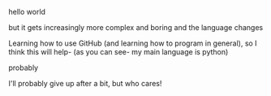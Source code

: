 hello world

but it gets increasingly more complex and boring and the language changes

Learning how to use GitHub (and learning how to program in general), so I think this will help-
(as you can see- my main language is python)

probably

I'll probably give up after a bit, but who cares!
